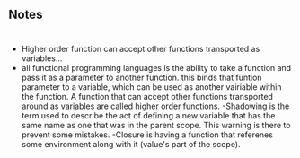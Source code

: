 ## Notes
#

- Higher order function can accept other functions transported as variables...
- all functional programming languages is the ability to take a function and pass it as a parameter to another function. this binds that funtion parameter to a variable, which can be used as another vairiable within the function. A function that can accept other functions transported around as variables are called higher order functions. 
-Shadowing is the term used to describe the act of defining a new variable that has the same name as one that was in the parent scope. This warning is there to prevent some mistakes.
-Closure is having a function that referenes some environment along with it (value's part of the scope).
